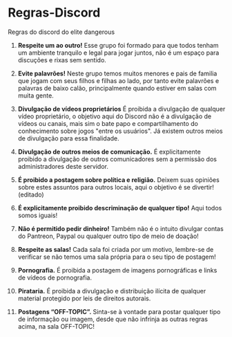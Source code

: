 # Regras-Discord
Regras do discord do elite dangerous

01. **Respeite um ao outro!**
     Esse grupo foi formado para que todos tenham um ambiente tranquilo e legal para jogar juntos, não é um espaço para discuções e rixas sem sentido. 

02. **Evite palavrões!**
     Neste grupo temos muitos menores e pais de familia que jogam com seus filhos e filhas ao lado, por tanto evite palavrões e palavras de baixo calão, principalmente quando estiver em salas com muita gente.
   
03. **Divulgação de vídeos proprietários**
     É proibida a divulgação de qualquer vídeo proprietário, o objetivo aqui do Discord não é a divulgação de vídeos ou canais, mais sim o bate papo e compartilhamento do conhecimento sobre jogos "entre os usuários". Já existem outros meios de divulgação para essa finalidade.

04. **Divulgação de outros meios de comunicação.**
     É explicitamente proibido a divulgação de outros comunicadores sem a permissão dos administradores deste servidor.
        
05. **É proibido a postagem sobre política e religião.**
     Deixem suas opiniões sobre estes assuntos para outros locais, aqui o objetivo é se divertir! 
(editado)
06. **É explicitamente proibido descriminação de qualquer tipo!**
     Aqui todos somos iguais!
    
07. **Não é permitido pedir dinheiro!**
     Também não é o intuito divulgar contas do Pantreon, Paypal ou qualquer outro tipo de meio de doação!

08. **Respeite as salas!**
     Cada sala foi criada por um motivo, lembre-se de verificar se não temos uma sala própria para o seu tipo de postagem!

09. **Pornografia.**
     É proibida a postagem de imagens pornográficas e links de vídeos de pornografia.

10. **Pirataria.**
     É proibida a divulgação e distribuição ilícita de qualquer material protegido por leis de direitos autorais.
     
11. **Postagens “OFF-TOPIC”.**
     Sinta-se à vontade para postar qualquer tipo de informação ou imagem, desde que não infrinja as outras regras acima, na sala OFF-TOPIC! 
